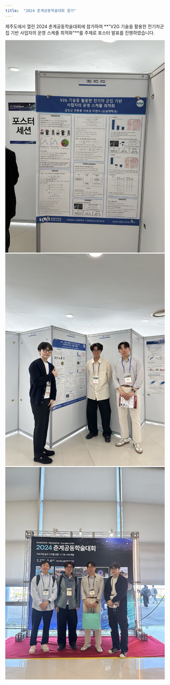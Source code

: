 ```yaml
---
title:  "2024 춘계공동학술대회 참가"
---
```


제주도에서 열린 2024 춘계공동학술대회에 참가하여 **"V2G 기술을 활용한 전기차군집 기반 사업자의 운영 스케줄 최적화"**를 주제로 포스터 발표를 진행하였습니다.

<div class="image-grid">
  <img src="/images/posts/post04_1.jpeg" alt="img3">
  <img src="/images/posts/post04_2.jpeg" alt="img3">
  <img src="/images/posts/post04_3.jpeg" alt="img3">
</div>